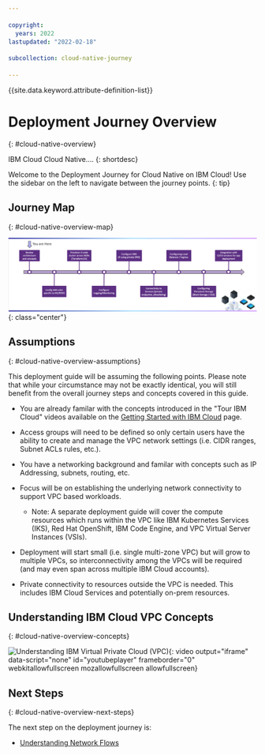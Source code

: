 ```yaml
---

copyright:
  years: 2022
lastupdated: "2022-02-18"

subcollection: cloud-native-journey

---
```


{{site.data.keyword.attribute-definition-list}}

# Deployment Journey Overview
{: #cloud-native-overview}

IBM Cloud Cloud Native....
{: shortdesc}

Welcome to the Deployment Journey for Cloud Native on IBM Cloud! Use the sidebar on the left to navigate between the journey points.
{: tip}

## Journey Map
{: #cloud-native-overview-map}

![Architecture](images/overview/journey-map.png){: class="center"}

## Assumptions
{: #cloud-native-overview-assumptions}

This deployment guide  will be assuming the following points. Please note that while your circumstance may not be exactly identical, you will still benefit from the overall journey steps and concepts covered in this guide.

- You are already familar with the concepts introduced in the "Tour IBM Cloud" videos available on the [Getting Started with IBM Cloud](https://{DomainName}/cloud/get-started)  page.

- Access groups will need to be defined so only certain users have the ability to create and manage the VPC network settings (i.e. CIDR ranges, Subnet ACLs rules, etc.).

- You have a networking background and familar with concepts such as IP Addressing, subnets, routing, etc.

- Focus will be on establishing the underlying network connectivity to support VPC based workloads.

  - Note: A separate deployment guide will cover the compute resources which runs within the VPC like IBM Kubernetes Services (IKS), Red Hat OpenShift, IBM Code Engine, and VPC Virtual Server Instances (VSIs).

- Deployment will start small (i.e. single multi-zone VPC) but will grow to multiple VPCs, so interconnectivity among the VPCs will be required (and may even span across multiple IBM Cloud accounts).

- Private connectivity to resources outside the VPC is needed. This includes IBM Cloud Services and potentially on-prem resources.

  
## Understanding IBM Cloud VPC Concepts
{: #cloud-native-overview-concepts}

![Understanding IBM Virtual Private Cloud (VPC)](https://www.youtube.com/embed/gffPD-mOBi8){: video output="iframe" data-script="none" id="youtubeplayer" frameborder="0" webkitallowfullscreen mozallowfullscreen allowfullscreen}




## Next Steps
{: #cloud-native-overview-next-steps}

The next step on the deployment journey is:
* [Understanding Network Flows](/docs/cloud-native-journey?topic=cloud-native-journey-cloud-native-network-flows)



